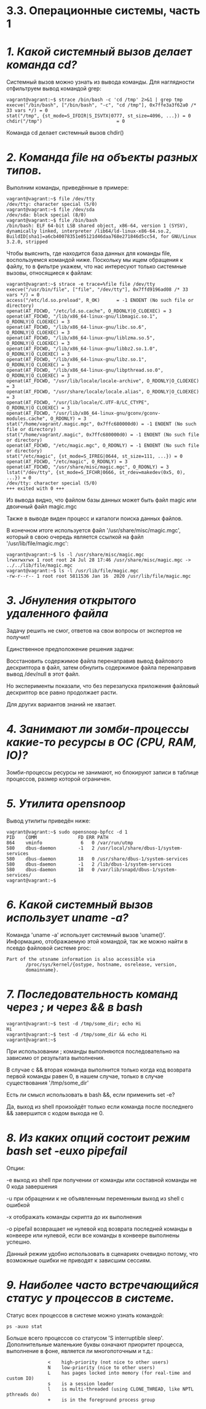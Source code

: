 # **3.3. Операционные системы, часть 1**

# *1. Какой системный вызов делает команда cd?*
Системный вызов можно узнать из вывода команды. Для наглядности отфильтруем вывод командой grep:
 
```
vagrant@vagrant:~$ strace /bin/bash -c 'cd /tmp' 2>&1 | grep tmp
execve("/bin/bash", ["/bin/bash", "-c", "cd /tmp"], 0x7ffe3a3f62a0 /* 33 vars */) = 0
stat("/tmp", {st_mode=S_IFDIR|S_ISVTX|0777, st_size=4096, ...}) = 0
chdir("/tmp")                           = 0
```
Команда cd делает системный вызов chdir()

# *2. Команда file на объекты разных типов.*
Выполним команды, приведённые в примере:

```
vagrant@vagrant:~$ file /dev/tty
/dev/tty: character special (5/0)
vagrant@vagrant:~$ file /dev/sda
/dev/sda: block special (8/0)
vagrant@vagrant:~$ file /bin/bash
/bin/bash: ELF 64-bit LSB shared object, x86-64, version 1 (SYSV), dynamically linked, interpreter /lib64/ld-linux-x86-64.so.2, BuildID[sha1]=a6cb40078351e05121d46daa768e271846d5cc54, for GNU/Linux 3.2.0, stripped
```
Чтобы выяснить, где находится база данных для команды file, воспользуемся командой ниже. Поскольку мы ищем обращения к файлу, то в фильтре укажем, что нас интересуют только системные вызовы, относящиеся к файлам:

```
vagrant@vagrant:~$ strace -e trace=%file file /dev/tty
execve("/usr/bin/file", ["file", "/dev/tty"], 0x7ffd9196ad08 /* 33 vars */) = 0
access("/etc/ld.so.preload", R_OK)      = -1 ENOENT (No such file or directory)
openat(AT_FDCWD, "/etc/ld.so.cache", O_RDONLY|O_CLOEXEC) = 3
openat(AT_FDCWD, "/lib/x86_64-linux-gnu/libmagic.so.1", O_RDONLY|O_CLOEXEC) = 3
openat(AT_FDCWD, "/lib/x86_64-linux-gnu/libc.so.6", O_RDONLY|O_CLOEXEC) = 3
openat(AT_FDCWD, "/lib/x86_64-linux-gnu/liblzma.so.5", O_RDONLY|O_CLOEXEC) = 3
openat(AT_FDCWD, "/lib/x86_64-linux-gnu/libbz2.so.1.0", O_RDONLY|O_CLOEXEC) = 3
openat(AT_FDCWD, "/lib/x86_64-linux-gnu/libz.so.1", O_RDONLY|O_CLOEXEC) = 3
openat(AT_FDCWD, "/lib/x86_64-linux-gnu/libpthread.so.0", O_RDONLY|O_CLOEXEC) = 3
openat(AT_FDCWD, "/usr/lib/locale/locale-archive", O_RDONLY|O_CLOEXEC) = 3
openat(AT_FDCWD, "/usr/share/locale/locale.alias", O_RDONLY|O_CLOEXEC) = 3
openat(AT_FDCWD, "/usr/lib/locale/C.UTF-8/LC_CTYPE", O_RDONLY|O_CLOEXEC) = 3
openat(AT_FDCWD, "/usr/lib/x86_64-linux-gnu/gconv/gconv-modules.cache", O_RDONLY) = 3
stat("/home/vagrant/.magic.mgc", 0x7ffc680000d0) = -1 ENOENT (No such file or directory)
stat("/home/vagrant/.magic", 0x7ffc680000d0) = -1 ENOENT (No such file or directory)
openat(AT_FDCWD, "/etc/magic.mgc", O_RDONLY) = -1 ENOENT (No such file or directory)
stat("/etc/magic", {st_mode=S_IFREG|0644, st_size=111, ...}) = 0
openat(AT_FDCWD, "/etc/magic", O_RDONLY) = 3
openat(AT_FDCWD, "/usr/share/misc/magic.mgc", O_RDONLY) = 3
lstat("/dev/tty", {st_mode=S_IFCHR|0666, st_rdev=makedev(0x5, 0), ...}) = 0
/dev/tty: character special (5/0)
+++ exited with 0 +++
```

Из вывода видно, что файлом базы данных может быть файл magic или двоичный файл magic.mgc

Также в выводе виден процесс и каталоги поиска данных файлов.

В конечном итоге используется файл '/usr/share/misc/magic.mgc', который в свою очередь является ссылкой на файл '/usr/lib/file/magic.mgc':

```
vagrant@vagrant:~$ ls -l /usr/share/misc/magic.mgc
lrwxrwxrwx 1 root root 24 Jul 28 17:46 /usr/share/misc/magic.mgc -> ../../lib/file/magic.mgc
vagrant@vagrant:~$ ls -l /usr/lib/file/magic.mgc 
-rw-r--r-- 1 root root 5811536 Jan 16  2020 /usr/lib/file/magic.mgc
```

# *3. Jбнуления открытого удаленного файла*
Задачу решить не смог, ответов на свои вопросы от экспертов не получил!

Единственное предположение решения задачи:

Восстановить содержимое файла перенаправив вывод файлового дескриптора в файл, затем обнулить содержимое файла перенаправив вывод /dev/null в этот файл.

Но эксперименты показали, что без перезапуска приложения файловый дескриптор все равно продолжает расти.

Для других вариантов знаний не хватает.

# *4. Занимают ли зомби-процессы какие-то ресурсы в ОС (CPU, RAM, IO)?*
Зомби-процессы ресурсы не занимают, но блокируют записи в таблице процессов, размер которой ограничен.

# *5. Утилита opensnoop*
Вывод утилиты приведён ниже:

```
vagrant@vagrant:~$ sudo opensnoop-bpfcc -d 1
PID    COMM               FD ERR PATH
864    vminfo              6   0 /var/run/utmp
580    dbus-daemon        -1   2 /usr/local/share/dbus-1/system-services
580    dbus-daemon        18   0 /usr/share/dbus-1/system-services
580    dbus-daemon        -1   2 /lib/dbus-1/system-services
580    dbus-daemon        18   0 /var/lib/snapd/dbus-1/system-services/
vagrant@vagrant:~$ 
```

# *6. Какой системный вызов использует uname -a?*
Команда 'uname -a' использует системный вызов 'uname()'. Информацию, отображаемую этой командой, так же можно найти в псевдо файловой системе proc:

```
Part of the utsname information is also accessible via
       /proc/sys/kernel/{ostype, hostname, osrelease, version,
       domainname}.
```

# *7. Последовательность команд через ; и через && в bash*

```
vagrant@vagrant:~$ test -d /tmp/some_dir; echo Hi
Hi
vagrant@vagrant:~$ test -d /tmp/some_dir && echo Hi
vagrant@vagrant:~$ 
```

При использовании ; команды выполняются последовательно на зависимо от результата выполнения.

В случае с && вторая команда выполнится только когда код возврата первой команды равен 0, в нашем случае, только в случае существования '/tmp/some_dir'

Есть ли смысл использовать в bash &&, если применить set -e?

Да, выход из shell произойдёт только если команда после последнего && завершится с кодом выхода не 0.

# *8. Из каких опций состоит режим bash set -euxo pipefail*
Опции:

-e  выход из shell при получении от команды или составной команды не 0 кода завершения

-u  при обращении к не объявленным переменным выход из shell с ошибкой

-x отображать команды скрипта до их выполнения

-o pipefail возвращает не нулевой код возврата последней команды в конвеере или нулевой, если все команды в конвеере выполнены успешно.

Данный режим удобно использовать в сценариях очевидно потому, что возможные ошибки не приводят к зависшим сессиям.

# *9. Наиболее часто встречающийся статус у процессов в системе.*
Статус всех процессов в системе можно узнать командой:

```
ps -auxo stat
```

Больше всего процессов со статусом 'S interruptible sleep'. Дополнительные маленькие буквы означают приоритет процесса, выполнение в фоне, является ли многопоточным и т.д.:

```
               <    high-priority (not nice to other users)
               N    low-priority (nice to other users)
               L    has pages locked into memory (for real-time and custom IO)
               s    is a session leader
               l    is multi-threaded (using CLONE_THREAD, like NPTL pthreads do)
               +    is in the foreground process group

```